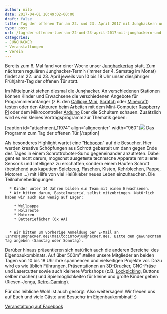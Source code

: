 ```yaml
---
author: nilo
date: 2017-04-01 10:49:02+00:00
draft: false
title: Tag der offenen Tür am 22. und 23. April 2017 mit Junghackern und Hebocon
type: post
url: /tag-der-offenen-tuer-am-22-und-23-april-2017-mit-junghackern-und-hebocon/
categories:
- JUNGHACKER
- Veranstaltungen
- Verein
---
```


Bereits zum 6. Mal fand vor einer Woche unser [Junghackertag](/live-vom-junghacker-tag/) statt. Zum nächsten regulären Junghacker-Termin (immer der 4. Samstag im Monat) findet am 22. und 23. April jeweils von 10 bis 18 Uhr unser diesjähriger Frühjahrs-Tag der offenen Tür statt.


<!-- more -->


Im Mittelpunkt stehen diesmal die Junghacker. An verschiedenen Stationen können Kinder und Erwachsene die verschiedenen Angebote für Programmieranfänger (z.B. den [Calliope Mini](/calliope.cc), [Scratch](/scratch.mit.edu/) oder [Minecraft](http://computercraftedu.com/)) testen oder den Akteuren beim Arbeiten mit dem Mini-Computer [Raspberry Pi](https://www.raspberrypi.org/) oder dem Mikrocontroller [Arduino](https://www.arduino.cc/) über die Schultern schauen. Zusätzlich wird es ein kleines Vortragsprogramm zur Thematik geben:




[caption id="attachment_11974" align="aligncenter" width="960"]![](https://eigenbaukombinat.de/wp-content/uploads/2017/04/programm.jpg)
Das Programm zum Tag der offenen Tür.[/caption]


Als besonderes Highlight wartet eine "[Hebocon](https:/https://www.youtube.com/results?search_query=hebocon)" auf die Besucher. Hier werden kreative Schöpfungen aus Schrott gebastelt um dann gegen Ende des Tages in einem Schrottroboter-Sumo gegeneinander anzutreten. Dabei geht es nicht darum, möglichst ausgefeilte technische Apparate mit allerlei Sensorik und Intelligenz zu erschaffen, sondern einem Haufen Schrott (bestehend aus kaputtem Spielzeug, Flaschen, Kisten, Kehrblechen, Pappe, Motoren …) mit Hilfe von viel Heißkleber neues Leben einzuhauchen. Die Teilnahmebedingungen:






 	  * Kinder unter 14 Jahren bilden ein Team mit einem Erwachsenen.
 	  * Wir bitten darum, Bastelmaterial selbst mitzubringen. Natürlich haben wir auch ein wenig auf Lager:

 	    * Wellpappe
 	    * Holzreste
 	    * Motoren
 	    * Batteriefächer (6x AA)


 	  * Wir bitten um vorherige Anmeldung per E-Mail an [info@junghacker.de](mailto:info@junghacker.de). Bitte den gewünschten Tag angeben (Samstag oder Sonntag).



Darüber hinaus präsentieren sich natürlich auch die anderen Bereiche  des Eigenbaukombinats. Auf über 500m² stellen unsere Mitglieder an beiden Tagen von 10 bis 18 Uhr ihre spannenden und vielseitigen Projekte vor. Dazu wird es wie üblich Führungen, Präsentationen an [3D-Drucker](/3d-druck-treffen/), CNC-Fräse und Lasercutter sowie auch kleinere Workshops (z.B. [Lockpicking](/workshop-lock-picking/), Buttons selber machen) und Spielmöglichkeiten für kleine und große Kinder geben (Riesen-Jenga, [Retro-Gaming](/retro-spieleabend/)).




Für das leibliche Wohl ist auch gesorgt. Also weitersagen! Wir freuen uns auf Euch und viele Gäste und Besucher im Eigenbaukombinat! :)




[Veranstaltung auf Facebook](https://www.facebook.com/events/268947603532715/)
